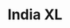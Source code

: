 ---
title: India XL
date: 
draft: false

# descripcion
description : Argollas tamaño xl en plata 925.

materials: Plata 925

color: 

dimensions: Diámetro 7.7cm

code: 01-11-0935

type: "Aros"

categories: []

price: $5.920,00

price_eftvo: $5.030,00

# Images
# first image will be shown in the product page
images:
  # - image: "images/path_to_image"
  # La ubicacion de las imagenes es imagenes/Aros/Aros.Argollas/01-11-0935-india-xl
  - image: "./images/aros/argollas/01-11-0935-india-xl_a.jpg"
  - image: "./images/aros/argollas/01-11-0935-india-xl_b.jpg"
  - image: "./images/aros/argollas/01-11-0935-india-xl_c.jpg"
---